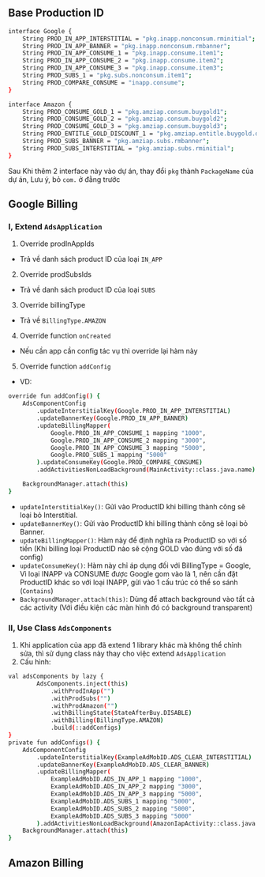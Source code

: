 ## Base Production ID
```sh
interface Google {
    String PROD_IN_APP_INTERSTITIAL = "pkg.inapp.nonconsum.rminitial";
    String PROD_IN_APP_BANNER = "pkg.inapp.nonconsum.rmbanner";
    String PROD_IN_APP_CONSUME_1 = "pkg.inapp.consume.item1";
    String PROD_IN_APP_CONSUME_2 = "pkg.inapp.consume.item2";
    String PROD_IN_APP_CONSUME_3 = "pkg.inapp.consume.item3";
    String PROD_SUBS_1 = "pkg.subs.nonconsum.item1";
    String PROD_COMPARE_CONSUME = "inapp.consume";
}

interface Amazon {
    String PROD_CONSUME_GOLD_1 = "pkg.amziap.consum.buygold1";
    String PROD_CONSUME_GOLD_2 = "pkg.amziap.consum.buygold2";
    String PROD_CONSUME_GOLD_3 = "pkg.amziap.consum.buygold3";
    String PROD_ENTITLE_GOLD_DISCOUNT_1 = "pkg.amziap.entitle.buygold.discount1";
    String PROD_SUBS_BANNER = "pkg.amziap.subs.rmbanner";
    String PROD_SUBS_INTERSTITIAL = "pkg.amziap.subs.rminitial";
}
```
Sau Khi thêm 2 interface này vào dự án, thay đổi `pkg` thành `PackageName` của dự án, Lưu ý, bỏ `com.` ở đằng trước

## Google Billing
### I, Extend `AdsApplication`
1. Override prodInAppIds
- Trả về danh sách product ID của loại `IN_APP`
2. Override prodSubsIds
- Trả về danh sách product ID của loại `SUBS`
3. Override billingType
- Trả về `BillingType.AMAZON`
4. Override function `onCreated`
- Nếu cần app cần config tác vụ thì override lại hàm này
5. Override function `addConfig`
- VD:
```sh
override fun addConfig() {
    AdsComponentConfig
        .updateInterstitialKey(Google.PROD_IN_APP_INTERSTITIAL)
        .updateBannerKey(Google.PROD_IN_APP_BANNER)
        .updateBillingMapper(
            Google.PROD_IN_APP_CONSUME_1 mapping "1000",
            Google.PROD_IN_APP_CONSUME_2 mapping "3000",
            Google.PROD_IN_APP_CONSUME_3 mapping "5000",
            Google.PROD_SUBS_1 mapping "5000"
        ).updateConsumeKey(Google.PROD_COMPARE_CONSUME)
        .addActivitiesNonLoadBackground(MainActivity::class.java.name)

    BackgroundManager.attach(this)
}
```
- `updateInterstitialKey()`: Gửi vào ProductID khi billing thành công sẽ loại bỏ Interstitial.
- `updateBannerKey()`: Gửi vào ProductID khi billing thành công sẽ loại bỏ Banner.
- `updateBillingMapper()`: Hàm này để định nghĩa ra ProductID so với số tiền (Khi billing loại ProductID nào sẽ cộng GOLD vào đúng với số đã config)
- `updateConsumeKey()`: Hàm này chỉ áp dụng đối với BillingType = Google, Vì loại INAPP và CONSUME được Google gom vào là 1, nên cần đặt ProductID khác
so với loại INAPP, gửi vào 1 cấu trúc có thể so sánh (`Contains`)
- `BackgroundManager.attach(this)`: Dùng để attach background vào tất cả các activity (Với điều kiện các màn hình đó có background transparent)

### II, Use Class `AdsComponents`
1. Khi application của app đã extend 1 library khác mà không thể chỉnh sửa, thì sử dụng class này thay cho việc extend `AdsApplication`
2. Cấu hình:
```sh
val adsComponents by lazy {
        AdsComponents.inject(this)
            .withProdInApp("")  
            .withProdSubs("")       
            .withProdAmazon("")      
            .withBillingState(StateAfterBuy.DISABLE)
            .withBilling(BillingType.AMAZON)        
            .build(::addConfigs)                    
}
private fun addConfigs() {
    AdsComponentConfig
        .updateInterstitialKey(ExampleAdMobID.ADS_CLEAR_INTERSTITIAL)
        .updateBannerKey(ExampleAdMobID.ADS_CLEAR_BANNER)
        .updateBillingMapper(
            ExampleAdMobID.ADS_IN_APP_1 mapping "1000",
            ExampleAdMobID.ADS_IN_APP_2 mapping "3000",
            ExampleAdMobID.ADS_IN_APP_3 mapping "5000",
            ExampleAdMobID.ADS_SUBS_1 mapping "5000",  
            ExampleAdMobID.ADS_SUBS_2 mapping "5000",  
            ExampleAdMobID.ADS_SUBS_3 mapping "5000"   
        ).addActivitiesNonLoadBackground(AmazonIapActivity::class.java.name)
    BackgroundManager.attach(this)
}
```

## Amazon Billing